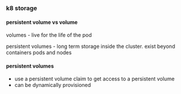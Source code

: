### k8 storage

#### persistent volume vs volume

volumes - live for the life of the pod

persistent volumes - long term storage inside the cluster. exist beyond containers pods and nodes

#### persistent volumes
- use a persistent volume claim to get access to a persistent volume
- can be dynamically provisioned


